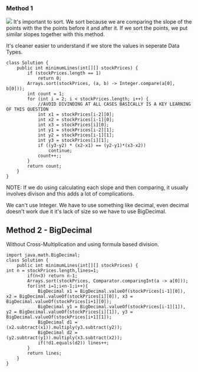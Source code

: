 ### Method 1
![](https://i.ibb.co/QbdS2M5/Whats-App-Image-2022-05-22-at-1-37-00-PM.jpg)
It's important to sort. We sort because we are comparing the slope of the points with the the points before it and after it. If we sort the points, we put similar slopes together with this method.

It's cleaner easier to understand if we store the values in seperate Data Types.

```
class Solution {
    public int minimumLines(int[][] stockPrices) {
        if (stockPrices.length == 1) 
            return 0;
        Arrays.sort(stockPrices, (a, b) -> Integer.compare(a[0], b[0]));
        int count = 1;
        for (int i = 2; i < stockPrices.length; i++) {
            //AVOID DIVINDING AT ALL CASES BASICALLY IS A KEY LEARNING OF THIS QUESTION
            int x1 = stockPrices[i-2][0];
            int x2 = stockPrices[i-1][0];
            int x3 = stockPrices[i][0];
            int y1 = stockPrices[i-2][1];
            int y2 = stockPrices[i-1][1];
            int y3 = stockPrices[i][1];
            if ((y3-y2) * (x2-x1) == (y2-y1)*(x3-x2))
                continue;
            count++;;
        }
        return count;
    }
}
```

NOTE: If we do using calculating each slope and then comparing, it usually involves divison and this adds a lot of complications.

We can't use Integer. We have to use something like decimal, even decimal doesn't work due it it's lack of size so we have to use BigDecimal.

## Method 2 - BigDecimal
Without Cross-Multiplication and using formula based division.
```
import java.math.BigDecimal;
class Solution {
    public int minimumLines(int[][] stockPrices) {
int n = stockPrices.length,lines=1;
        if(n<3) return n-1;
        Arrays.sort(stockPrices, Comparator.comparingInt(a -> a[0]));
        for(int i=1;i<n-1;i++){
            BigDecimal x1 = BigDecimal.valueOf(stockPrices[i-1][0]), x2 = BigDecimal.valueOf(stockPrices[i][0]), x3 = BigDecimal.valueOf(stockPrices[i+1][0]);
            BigDecimal y1 = BigDecimal.valueOf(stockPrices[i-1][1]), y2 = BigDecimal.valueOf(stockPrices[i][1]), y3 = BigDecimal.valueOf(stockPrices[i+1][1]);
            BigDecimal d1 = (x2.subtract(x1)).multiply(y3.subtract(y2));
            BigDecimal d2 = (y2.subtract(y1)).multiply(x3.subtract(x2));
            if(!d1.equals(d2)) lines++;
        }
        return lines;
    }
}
```
